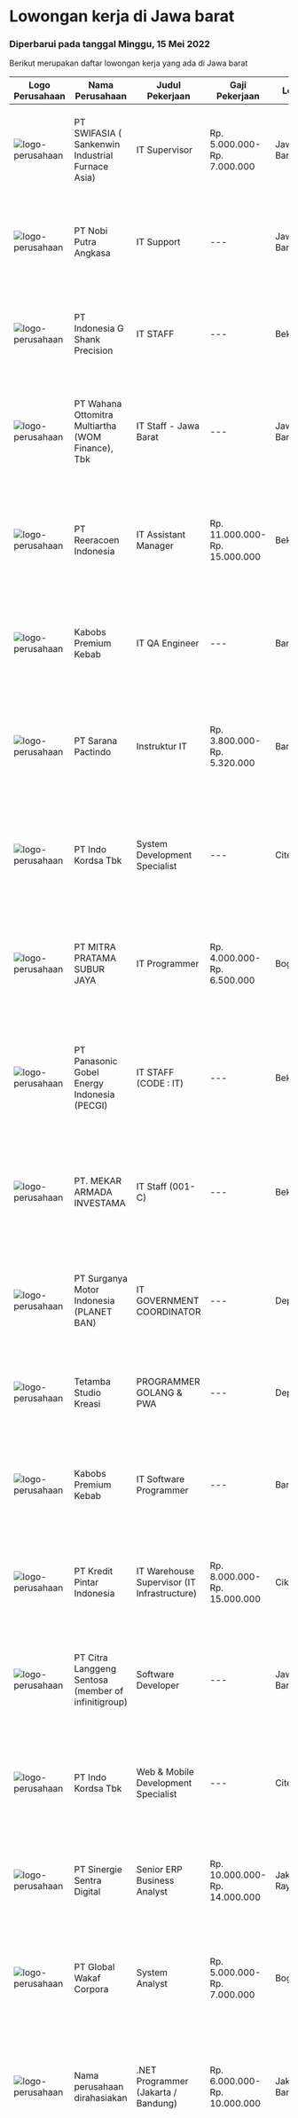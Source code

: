 
  # Lowongan kerja di Jawa barat

  ### Diperbarui pada tanggal Minggu, 15 Mei 2022

  Berikut merupakan daftar lowongan kerja yang ada di Jawa barat

  |Logo Perusahaan | Nama Perusahaan | Judul Pekerjaan | Gaji Pekerjaan | Lokasi | Deskripsi | Tanggal diunggah | Pranala |
  | -------------- | --------------- | --------------- | --------- | --------- | -------------- | ------- | ----------- |
  |![logo-perusahaan](https://image-service-cdn.seek.com.au/8d4e1f6d48abaf96300d03f1783799f9fb2722e1/ee4dce1061f3f616224767ad58cb2fc751b8d2dc)|PT SWIFASIA ( Sankenwin Industrial Furnace Asia)|IT Supervisor|Rp. 5.000.000-Rp. 7.000.000|Jawa Barat|Bertanggung jawab atas penyiapan data evaluasi &amp; Monitoring (data Management ) Menganalisis Kinerja operasi dan pemeliharaan Operating...|Kamis, 12 Mei 2022|https://www.jobstreet.co.id/id/job/it-supervisor-3879677?token=0~09fb29fe-200b-4d02-b877-0b31e9a22879&sectionRank=1&jobId=jobstreet-id-job-3879677|
|![logo-perusahaan](https://image-service-cdn.seek.com.au/ed4bf34a48b47e540097c75ebfe92865e8b1c76a/ee4dce1061f3f616224767ad58cb2fc751b8d2dc)|PT Nobi Putra Angkasa|IT Support|---|Jawa Barat|Persyaratan: Pendidikan minimal S1 IT. Pengalaman minimal 1 tahun pada bidang IT manufaktur. Disiplin dan Tanggung jawab. Sudah vaksis dosis lengkap....|Kamis, 12 Mei 2022|https://www.jobstreet.co.id/id/job/it-support-3880105?token=0~09fb29fe-200b-4d02-b877-0b31e9a22879&sectionRank=2&jobId=jobstreet-id-job-3880105|
|![logo-perusahaan](https://image-service-cdn.seek.com.au/2d7e5a1299974f36f53c365bbe1327a8f174ab7a/ee4dce1061f3f616224767ad58cb2fc751b8d2dc)|PT Indonesia G Shank Precision|IT STAFF|---|Bekasi|Kualifikasi Pekerjaan: Maksimal berusia 30 tahun Pendidikan minimal S1 pada bidang Teknologi Informasi, Sistem Informasi, Teknologi Komputer Memiliki...|Rabu, 11 Mei 2022|https://www.jobstreet.co.id/id/job/it-staff-3878986?token=0~09fb29fe-200b-4d02-b877-0b31e9a22879&sectionRank=3&jobId=jobstreet-id-job-3878986|
|![logo-perusahaan](https://image-service-cdn.seek.com.au/0cd0ed723dba304d73bfec64ce263da9360da79b/ee4dce1061f3f616224767ad58cb2fc751b8d2dc)|PT Wahana Ottomitra Multiartha (WOM Finance), Tbk|IT Staff - Jawa Barat|---|Jawa Barat|Job Description: Troubleshoot all IT system and network problems Monitoring and maintaining computer systems and networks Installing and configuring...|Rabu, 11 Mei 2022|https://www.jobstreet.co.id/id/job/it-staff-jawa-barat-3879318?token=0~09fb29fe-200b-4d02-b877-0b31e9a22879&sectionRank=4&jobId=jobstreet-id-job-3879318|
|![logo-perusahaan](https://image-service-cdn.seek.com.au/d33bd8dd71322db8ea58cab3a99c9a2f44aec216/ee4dce1061f3f616224767ad58cb2fc751b8d2dc)|PT Reeracoen Indonesia|IT Assistant Manager|Rp. 11.000.000-Rp. 15.000.000|Bekasi|IT ASSISTANT MANAGER (BEKASI) [50948]COMPANY CATEGORY: Japanese Electronic Manufacturing JOB SUMMARY: Manpower development Setting up the Support team...|Kamis, 12 Mei 2022|https://www.jobstreet.co.id/id/job/it-assistant-manager-3880322?token=0~09fb29fe-200b-4d02-b877-0b31e9a22879&sectionRank=5&jobId=jobstreet-id-job-3880322|
|![logo-perusahaan](https://image-service-cdn.seek.com.au/078f18cc282ec05acc50e84995109c7012f8c9ba/ee4dce1061f3f616224767ad58cb2fc751b8d2dc)|Kabobs Premium Kebab|IT QA Engineer|---|Bandung|Kualifikasi: Pendidikan S1 Teknologi Informasi, Sistem Informasi, atau sejenis Usia maksimal 28 tahun Pengalaman 1 tahun sebagai QA tester Engineer...|Jumat, 13 Mei 2022|https://www.jobstreet.co.id/id/job/it-qa-engineer-3871734?token=0~09fb29fe-200b-4d02-b877-0b31e9a22879&sectionRank=6&jobId=jobstreet-id-job-3871734|
|![logo-perusahaan](https://image-service-cdn.seek.com.au/98982338245954acade7338ecccff8adaf4bc449/ee4dce1061f3f616224767ad58cb2fc751b8d2dc)|PT Sarana Pactindo|Instruktur IT|Rp. 3.800.000-Rp. 5.320.000|Bandung|Deskripsi pekerjaan: Melaksanakan Pendidikan, Pengajaran dan Bimbingan pada Mahasiswa. Menyusun dan membuat bahan pengajaran dan buku ajar Program...|Rabu, 11 Mei 2022|https://www.jobstreet.co.id/id/job/instruktur-it-3878872?token=0~09fb29fe-200b-4d02-b877-0b31e9a22879&sectionRank=7&jobId=jobstreet-id-job-3878872|
|![logo-perusahaan](https://image-service-cdn.seek.com.au/2edb1a76a77d108802f818569091386caf294b49/ee4dce1061f3f616224767ad58cb2fc751b8d2dc)|PT Indo Kordsa Tbk|System Development Specialist|---|Citeureup|Job Description Implementing Day to day ERP system management incorporating configuration and monitoring of system parameters and performance, which...|Jumat, 13 Mei 2022|https://www.jobstreet.co.id/id/job/system-development-specialist-3871426?token=0~09fb29fe-200b-4d02-b877-0b31e9a22879&sectionRank=8&jobId=jobstreet-id-job-3871426|
|![logo-perusahaan](https://image-service-cdn.seek.com.au/7b56f53a648d4de7d861b682978f841b240e1009/ee4dce1061f3f616224767ad58cb2fc751b8d2dc)|PT MITRA PRATAMA SUBUR JAYA|IT Programmer|Rp. 4.000.000-Rp. 6.500.000|Bogor|Kandidat akan menjadi bagian dari tim IT yang saat ini sedang dikembangkan oleh perusahaanOleh karena itu membutuhkan kandidat dengan kualifikasi...|Jumat, 13 Mei 2022|https://www.jobstreet.co.id/id/job/it-programmer-3882390?token=0~09fb29fe-200b-4d02-b877-0b31e9a22879&sectionRank=9&jobId=jobstreet-id-job-3882390|
|![logo-perusahaan](https://image-service-cdn.seek.com.au/94325e64838599067b275a8c76d6d0f9f01f9f6d/ee4dce1061f3f616224767ad58cb2fc751b8d2dc)|PT Panasonic Gobel Energy Indonesia (PECGI)|IT STAFF (CODE : IT)|---|Bekasi|Requirements: S1 or D3 majoring in Informatics Technology/ Information System/ Computer or Computer Engineering From Reputable Polytechnic or...|Kamis, 12 Mei 2022|https://www.jobstreet.co.id/id/job/it-staff-code-%3A-it-3880675?token=0~09fb29fe-200b-4d02-b877-0b31e9a22879&sectionRank=10&jobId=jobstreet-id-job-3880675|
|![logo-perusahaan](https://image-service-cdn.seek.com.au/ea3878530020faff4976260b03db0b82d422eb8b/ee4dce1061f3f616224767ad58cb2fc751b8d2dc)|PT. MEKAR ARMADA INVESTAMA|IT Staff (001-C)|---|Bekasi|Gambaran Umum Tugas Pokok: Mengkaji, mengembangkan, memonitor dan mengevaluasi application sistem dan reporting sistem yang ada berdasarkan bisnis...|Kamis, 12 Mei 2022|https://www.jobstreet.co.id/id/job/it-staff-001-c-3879794?token=0~09fb29fe-200b-4d02-b877-0b31e9a22879&sectionRank=11&jobId=jobstreet-id-job-3879794|
|![logo-perusahaan](https://image-service-cdn.seek.com.au/6cec7085f5123c8ea5ece6e1e030a179e6d8cbc8/ee4dce1061f3f616224767ad58cb2fc751b8d2dc)|PT Surganya Motor Indonesia (PLANET BAN)|IT GOVERNMENT COORDINATOR|---|Depok|KUALIFIKASI S1 Komputer (diutamakan Manajemen/Teknologi Informatika). Memiliki sertifikasi I.T.I.L. Memiliki sertifikasi ISO lebih disukai. Pengalaman...|Kamis, 12 Mei 2022|https://www.jobstreet.co.id/id/job/it-government-coordinator-3880824?token=0~09fb29fe-200b-4d02-b877-0b31e9a22879&sectionRank=12&jobId=jobstreet-id-job-3880824|
|![logo-perusahaan](https://image-service-cdn.seek.com.au/c7bb8856e243eb640ca61ecd8dc484e276b8f4d1/ee4dce1061f3f616224767ad58cb2fc751b8d2dc)|Tetamba Studio Kreasi|PROGRAMMER GOLANG & PWA|---|Depok|Who are we looking for? Candidate must possess at least Diploma in any field. At least 2 Year(s) of working experience in the related field is...|Jumat, 13 Mei 2022|https://www.jobstreet.co.id/id/job/programmer-golang-pwa-3882380?token=0~09fb29fe-200b-4d02-b877-0b31e9a22879&sectionRank=13&jobId=jobstreet-id-job-3882380|
|![logo-perusahaan](https://image-service-cdn.seek.com.au/078f18cc282ec05acc50e84995109c7012f8c9ba/ee4dce1061f3f616224767ad58cb2fc751b8d2dc)|Kabobs Premium Kebab|IT Software Programmer|---|Bandung|Pendidikan minimal D3 Teknik Informatika, Sistem Informasi, atau sejenis Pengalaman minimal 2 tahun di posisi sejenis Kemampuan yang harus dimiliki:...|Kamis, 12 Mei 2022|https://www.jobstreet.co.id/id/job/it-software-programmer-3881211?token=0~09fb29fe-200b-4d02-b877-0b31e9a22879&sectionRank=14&jobId=jobstreet-id-job-3881211|
|![logo-perusahaan](https://image-service-cdn.seek.com.au/6c474c9c0baba2ca266b8ba2f4ccaa60cc60026e/ee4dce1061f3f616224767ad58cb2fc751b8d2dc)|PT Kredit Pintar Indonesia|IT Warehouse Supervisor (IT Infrastructure)|Rp. 8.000.000-Rp. 15.000.000|Cikarang|Job Descriptions : Oversee day to day operation of the warehouse in Cikarang Ensuring all equipments are in working order and good condition...|Selasa, 10 Mei 2022|https://www.jobstreet.co.id/id/job/it-warehouse-supervisor-it-infrastructure-3875891?token=0~09fb29fe-200b-4d02-b877-0b31e9a22879&sectionRank=15&jobId=jobstreet-id-job-3875891|
|![logo-perusahaan](https://image-service-cdn.seek.com.au/84570e6dfc0692d4b7fbd80adfe15908a0923f96/ee4dce1061f3f616224767ad58cb2fc751b8d2dc)|PT Citra Langgeng Sentosa (member of infinitigroup)|Software Developer|---|Jawa Barat|Responsibility :Develop software for: Digitization of the production process/warehousing Integration with Warehouse Management System (WMS)...|Sabtu, 14 Mei 2022|https://www.jobstreet.co.id/id/job/software-developer-3870538?token=0~09fb29fe-200b-4d02-b877-0b31e9a22879&sectionRank=16&jobId=jobstreet-id-job-3870538|
|![logo-perusahaan](https://image-service-cdn.seek.com.au/2edb1a76a77d108802f818569091386caf294b49/ee4dce1061f3f616224767ad58cb2fc751b8d2dc)|PT Indo Kordsa Tbk|Web & Mobile Development Specialist|---|Citeureup|Job Description Working with various departments to develop Web &amp; Mobile projects and schedule appropriate resources across teams. Fostering cross...|Jumat, 13 Mei 2022|https://www.jobstreet.co.id/id/job/web-mobile-development-specialist-3871425?token=0~09fb29fe-200b-4d02-b877-0b31e9a22879&sectionRank=17&jobId=jobstreet-id-job-3871425|
|![logo-perusahaan](https://image-service-cdn.seek.com.au/bd98c12e20bf96961412c1d1500df43d061c59fe/ee4dce1061f3f616224767ad58cb2fc751b8d2dc)|PT Sinergie Sentra Digital|Senior ERP Business Analyst|Rp. 10.000.000-Rp. 14.000.000|Jakarta Raya|About UsPort Cities has been awarded the Best Odoo Partner in the APAC region for three consecutive years (2019, 2020, 2021) and we are currently the...|Sabtu, 14 Mei 2022|https://www.jobstreet.co.id/id/job/senior-erp-business-analyst-3870491?token=0~09fb29fe-200b-4d02-b877-0b31e9a22879&sectionRank=18&jobId=jobstreet-id-job-3870491|
|![logo-perusahaan](https://image-service-cdn.seek.com.au/c47013b68adfda9d6beba8f32a8f02e1df557d24/ee4dce1061f3f616224767ad58cb2fc751b8d2dc)|PT Global Wakaf Corpora|System Analyst|Rp. 5.000.000-Rp. 7.000.000|Bogor|WAVE: Digital Waqf Ventures #HIRINGSystem AnalystBertanggung jawab menganalisa kebutuhan sistem, merancang, dan mendeliver rancangan kepada...|Kamis, 12 Mei 2022|https://www.jobstreet.co.id/id/job/system-analyst-3881196?token=0~09fb29fe-200b-4d02-b877-0b31e9a22879&sectionRank=19&jobId=jobstreet-id-job-3881196|
|![logo-perusahaan](https://i.ibb.co/sqvTCh9/112815900-stock-vector-no-image-available-icon-flat-vector.webp)|Nama perusahaan dirahasiakan|.NET Programmer (Jakarta / Bandung)|Rp. 6.000.000-Rp. 10.000.000|Jakarta Barat|Requirements : Minimum bachelor degree from informatic system, informatic engineering, computer science Experience as programmer or .NET programmer...|Sabtu, 14 Mei 2022|https://www.jobstreet.co.id/id/job/.net-programmer-jakarta-bandung-3871786?token=0~09fb29fe-200b-4d02-b877-0b31e9a22879&sectionRank=20&jobId=jobstreet-id-job-3871786|
|![logo-perusahaan](https://image-service-cdn.seek.com.au/25f275779d2d36a25f086ac9b1c5b5be868683f6/ee4dce1061f3f616224767ad58cb2fc751b8d2dc)|PT Prawathiya Karsa Pradiptha|IT SOFTWARE TESTER|---|Bekasi|Candidate must be at least Diploma Degree or Bachelor Degree (Computer Science, Information Technology, Information Management) Fresh graduate are...|Rabu, 11 Mei 2022|https://www.jobstreet.co.id/id/job/it-software-tester-3877755?token=0~09fb29fe-200b-4d02-b877-0b31e9a22879&sectionRank=21&jobId=jobstreet-id-job-3877755|
|![logo-perusahaan](https://image-service-cdn.seek.com.au/4247218aa7eb6bb30dfe421ba6f97cb3fea5f5a8/ee4dce1061f3f616224767ad58cb2fc751b8d2dc)|PT. Ramat Loka Teknologi|Back End Developer|---|Bandung|Qualifications: Strong Knowledge on OOP. Strong Knowledge on web programming concept. Good Knowledge on HTML &amp; CSS. Having working experience...|Kamis, 12 Mei 2022|https://www.jobstreet.co.id/id/job/back-end-developer-3880202?token=0~09fb29fe-200b-4d02-b877-0b31e9a22879&sectionRank=22&jobId=jobstreet-id-job-3880202|
|![logo-perusahaan](https://image-service-cdn.seek.com.au/5cca14e46f0a9b3c7a018f88e9c8ba491a143f30/ee4dce1061f3f616224767ad58cb2fc751b8d2dc)|PT Solusi Penjaminan Aman|Web Application Developer (Full-Stack)|---|Bandung|Anda akan berperan untuk bekerja sama dengan tim pengembangan, untuk merancang, membimbing, membantu, dan mencari solusi dalam proses pengembangan...|Kamis, 12 Mei 2022|https://www.jobstreet.co.id/id/job/web-application-developer-full-stack-3881116?token=0~09fb29fe-200b-4d02-b877-0b31e9a22879&sectionRank=23&jobId=jobstreet-id-job-3881116|
|![logo-perusahaan](https://image-service-cdn.seek.com.au/eaf1db5c8e411f2d939ae3c7e41958181dc85f93/ee4dce1061f3f616224767ad58cb2fc751b8d2dc)|PT Cipta Raya Data Makmur|IT Support - Karawang / Cikampek|---|Karawang|Kualifikasi: Pendidikan minimal D3 Elektro, Teknik (Listrik / Telekomunikasi / Informatika), TI, atau Ilmu Komputer Memiliki pengetahuan yang baik...|Selasa, 10 Mei 2022|https://www.jobstreet.co.id/id/job/it-support-karawang-cikampek-3876366?token=0~09fb29fe-200b-4d02-b877-0b31e9a22879&sectionRank=24&jobId=jobstreet-id-job-3876366|
|![logo-perusahaan](https://image-service-cdn.seek.com.au/3fe11e0a9e6ce117e7b36170e1750cf68c13eaba/ee4dce1061f3f616224767ad58cb2fc751b8d2dc)|PT Formulatrix Indonesia|Software Research Engineer|---|Bandung|FORMULATRIX is a rapidly growing laboratory automation company headquartered in Bedford, Massachusetts, USA. We supply software and robotic automation...|Sabtu, 14 Mei 2022|https://www.jobstreet.co.id/id/job/software-research-engineer-3870461?token=0~09fb29fe-200b-4d02-b877-0b31e9a22879&sectionRank=25&jobId=jobstreet-id-job-3870461|
|![logo-perusahaan](https://image-service-cdn.seek.com.au/15a91be3b0d3a8be9e6025de94514145c7b2e279/ee4dce1061f3f616224767ad58cb2fc751b8d2dc)|PT. Prosa Solusi Cerdas|Project Manager|Rp. 7.000.000-Rp. 10.000.000|Bandung|Job Descriptions: Creating long- and short-term plans, including setting targets for milestones and adhering to deadlines Delegating tasks on the...|Jumat, 13 Mei 2022|https://www.jobstreet.co.id/id/job/project-manager-3882001?token=0~09fb29fe-200b-4d02-b877-0b31e9a22879&sectionRank=26&jobId=jobstreet-id-job-3882001|
|![logo-perusahaan](https://image-service-cdn.seek.com.au/38b93cad40354922da192b36aae3a7dede24721d/ee4dce1061f3f616224767ad58cb2fc751b8d2dc)|PT Valuestream International|Technical Support (Code:TS)|---|Bandung|Requirements : Latar belakang pendidikan minimal SMK Rekayasa Perangkat Lunak / D3 Teknik Informatika, Ilmu Komputer atau Elektro Pengetahuan yang...|Rabu, 11 Mei 2022|https://www.jobstreet.co.id/id/job/technical-support-code%3Ats-3878679?token=0~09fb29fe-200b-4d02-b877-0b31e9a22879&sectionRank=27&jobId=jobstreet-id-job-3878679|
|![logo-perusahaan](https://image-service-cdn.seek.com.au/28445fae209eaad81190abe18c8a406a4a98762e/ee4dce1061f3f616224767ad58cb2fc751b8d2dc)|PT Glico Indonesia|IT Infrastructure Specialist|---|Jakarta Selatan|This position play the role to maintain and support all IT Helpdesk and Network administration to ensure IT equipments, IT infrastructure, network...|Selasa, 10 Mei 2022|https://www.jobstreet.co.id/id/job/it-infrastructure-specialist-3875653?token=0~09fb29fe-200b-4d02-b877-0b31e9a22879&sectionRank=28&jobId=jobstreet-id-job-3875653|
|![logo-perusahaan](https://image-service-cdn.seek.com.au/ffbc8591cee22094e7146a5bcc4f1c835a5e9468/ee4dce1061f3f616224767ad58cb2fc751b8d2dc)|PT Fan Integrasi Teknologi|WEB Developer|---|Bekasi|Job description:1. Create programs for company needs2. Produce programs from the collaboration of Business Analysts and Developers3. Formulate program...|Jumat, 13 Mei 2022|https://www.jobstreet.co.id/id/job/web-developer-3881902?token=0~09fb29fe-200b-4d02-b877-0b31e9a22879&sectionRank=29&jobId=jobstreet-id-job-3881902|
|![logo-perusahaan](https://image-service-cdn.seek.com.au/f605ff1c7a02988641a4c06e3e2ea8278f259423/ee4dce1061f3f616224767ad58cb2fc751b8d2dc)|PT Hotmal Jaya Perkasa|Dokumen Control|Rp. 4.791.843-Rp. 5.000.000|Bekasi|Tanggung Jawab :  Mampu mengontrol dan mengawasi semua master dokumen baik dari Eksternal dan di Internal Membuat jadwal dan melaksanakan Audit...|Kamis, 12 Mei 2022|https://www.jobstreet.co.id/id/job/dokumen-control-3879799?token=0~09fb29fe-200b-4d02-b877-0b31e9a22879&sectionRank=30&jobId=jobstreet-id-job-3879799|


  [Kembali ke daftar lowongan kerja 🔙](../README.md#daftar-lowongan-kerja)
  